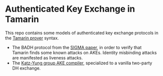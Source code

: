 Authenticated Key Exchange in Tamarin
=====================================

This repo contains some models of authenticated key exchange
protocols in the [Tamarin prover](Tamarin)
syntax.

* The BADH protocol from the [SIGMA paper](SIGMA), in order to
  verify that Tamarin finds some known attacks on AKEs.  Identity
  misbinding attacks are manifested as liveness attacks.
* The [Katz-Yung group AKE compiler](KY07), specialized to a vanilla
  two-party DH exchange.

[Tamarin]: https://tamarin-prover.github.io
[KY07]: http://www.cs.umd.edu/~jkatz/papers/multi-auth-full.pdf
[SIGMA]: http://webee.technion.ac.il/~hugo/sigma-pdf.pdf
